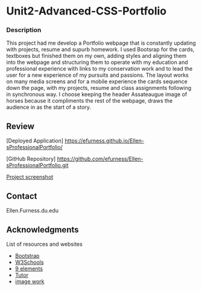 # Unit2-Advanced-CSS-Portfolio

### Description 

This project had me develop a Portfolio webpage that is constantly updating with projects, resume and supurb homework.  I used Bootsrap for the cards, textboxes but finished them on my own, adding styles and aligning them into the webpage and structuring them to operate with my education and professional experience with links to my conservation work and to lead the user for a new experience of my pursuits and passions.  The layout works on many media screens and for a mobile experience the cards sequence down the page, with my projects, resume and class assignments following in synchronous way.  I choose keeping the header Assateaugue image of horses because it compliments the rest of the webpage, draws the audience in as the start of a story.


## Review

[Deployed Application] https://efurness.github.io/Ellen-sProfessionalPortfolio/

[GitHub Repository] https://github.com/efurness/Ellen-sProfessionalPortfolio.git

[Project screenshot](assets/images/horses.gif) 

## Contact

Ellen.Furness.du.edu

## Acknowledgments

List of resources and websites

* [Bootstrap](https://getbootstrap.com/)
* [W3Schools](https://www.w3schools.com/)
* [9 elements](https://9elements.com/)
* [Tutor](https://bootcampspot.com/)
* [image work](https://photoscapex.com/)